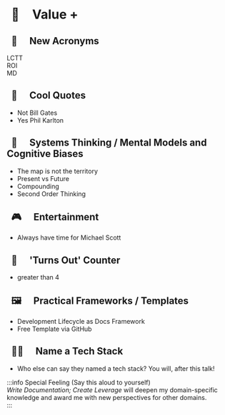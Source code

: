 

# <span data-v-549c013f class="icon " style="display:inline; padding: 10px;  padding: 10px; margin-right: 12px;">💎</span> Value + 



## <span data-v-549c013f class="icon " style="display:inline; padding: 10px;  margin-right: 12px;">🗽</span> New Acronyms  
LCTT 
<br/>
ROI 
<br/>
MD


## <span data-v-549c013f class="icon " style="display:inline; padding: 10px;  margin-right: 12px;">🎷</span> Cool Quotes  
- Not Bill Gates  
- Yes Phil Karlton  


##  <span data-v-549c013f class="icon " style="display:inline; padding: 10px;  margin-right: 12px;">💭</span> Systems Thinking / Mental Models and Cognitive Biases  
- The map is not the territory  
- Present vs Future  
- Compounding  
- Second Order Thinking  


## <span data-v-549c013f class="icon " style="display:inline; padding: 10px;  margin-right: 12px;">🎮</span> Entertainment  
- Always have time for Michael Scott  


## <span data-v-549c013f class="icon " style="display:inline; padding: 10px;  margin-right: 12px;">🔄</span> 'Turns Out' Counter
- greater than 4


## <span data-v-549c013f class="icon " style="display:inline; padding: 10px;  margin-right: 12px;">🖼️</span> Practical Frameworks / Templates  
- Development Lifecycle as Docs Framework  
- Free Template via GitHub  


## <span data-v-549c013f class="icon " style="display:inline; padding: 10px;  margin-right: 12px;">👶🏻</span> Name a Tech Stack
- Who else can say they named a tech stack? You will, after this talk!

:::info Special Feeling (Say this aloud to yourself)  
*Write Documentation; Create Leverage* will deepen my domain-specific knowledge and award me with new perspectives for other domains.  
:::